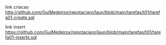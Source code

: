 link criacao http://github.com/GuiMedeirox/repotaciano1aun/blob/main/tarefas/t01/tarefa01-create.sql

link insert https://github.com/GuiMedeirox/repotaciano1aun/blob/main/tarefas/t01/tarefa01-inserts.sql
